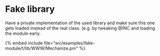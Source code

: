 # Fake library


Have a private implementation of the used library and make sure this one gets loaded instead of the real class. (e.g. by tweaking @INC and loading the module early.


{% embed include file="src/examples/fake-module/t/lib/WWW/Mechanize.pm" %}


